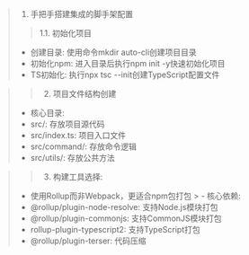 > 1. 手把手搭建集成的脚手架配置
>> 1.1. 初始化项目
> - 创建目录: 使用命令mkdir auto-cli创建项目目录
> - 初始化npm: 进入目录后执行npm init -y快速初始化项目
> - TS初始化: 执行npx tsc --init创建TypeScript配置文件

>> 2. 项目文件结构创建
> - 核心目录:
   > - src/: 存放项目源代码
   >- src/index.ts: 项目入口文件
   > - src/command/: 存放命令逻辑
   > - src/utils/: 存放公共方法

>> 3. 构建工具选择:
> - 使用Rollup而非Webpack，更适合npm包打包
    > - 核心依赖:
  > - @rollup/plugin-node-resolve: 支持Node.js模块打包
> - @rollup/plugin-commonjs: 支持CommonJS模块打包
> - rollup-plugin-typescript2: 支持TypeScript打包
 > -  @rollup/plugin-terser: 代码压缩
